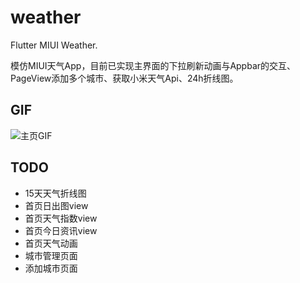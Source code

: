 # weather

Flutter MIUI Weather.

模仿MIUI天气App，目前已实现主界面的下拉刷新动画与Appbar的交互、PageView添加多个城市、获取小米天气Api、24h折线图。

## GIF
![主页GIF](others/main1.gif "主页Gif")

## TODO
- 15天天气折线图
- 首页日出图view
- 首页天气指数view
- 首页今日资讯view
- 首页天气动画
- 城市管理页面
- 添加城市页面
